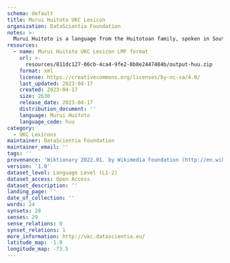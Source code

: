 ```yaml
---
schema: default
title: Murui Huitoto UKC Lexicon
organization: DataScientia Foundation
notes: >-
  Murui Huitoto is a language from the Huitotoan family, spoken in South America. The UKC Lexicon of Murui Huitoto is represented as a lexico-semantic network. It consists of words, word senses, synsets, as well as sense-level and synset-level relationships.
resources:
  - name: Murui Huitoto UKC Lexicon LMF format
    url: >-
      resources/811dc127-06cb-4ca4-9fe2-0b8e2447484b/output-huu.zip
    format: xml
    license: https://creativecommons.org/licenses/by-nc-sa/4.0/
    last_updated: 2023-04-17
    created: 2023-04-17
    size: 2630
    release_date: 2023-04-17
    distribution_document: ''
    language: Murui Huitoto
    language_code: huu
category:
  - UKC Lexicons
maintainer: DataScientia Foundation
maintainer_email: ''
tags: ''
provenance: 'Wiktionary 2022.01. by Wikimedia Foundation (http://en.wiktionary.org); CogNet 2.1 by Khuyagbaatar Batsuren, National University of Mongolia (http://cognet.ukc.disi.unitn.it); Native Languages of the Americas 2021.11. by Laura Redish and Orrin Lewis (http://www.native-languages.org); Princeton WordNet 2.1 by Princeton University (https://wordnet.princeton.edu)'
version: '1.0'
dataset_level: Language Level (L1-2)
dataset_access: Open Access
dataset_description: ''
landing_page: ''
date_of_collection: ''
words: 24
synsets: 28
senses: 29
sense_relations: 0
synset_relations: 1
more_information: http://ukc.datascientia.eu/
latitude_map: -1.0
longitude_map: -73.5
---
```

